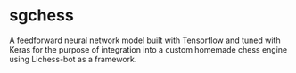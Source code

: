 # sgchess
A feedforward neural network model built with Tensorflow and tuned with Keras for the purpose of integration into a custom homemade chess engine using Lichess-bot as a framework.

